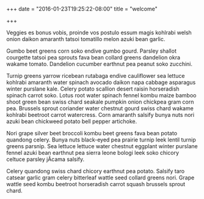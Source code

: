 +++
date = "2016-01-23T19:25:22-08:00"
title = "welcome"

+++

Veggies es bonus vobis, proinde vos postulo essum magis kohlrabi welsh onion daikon amaranth tatsoi tomatillo melon azuki bean garlic.

Gumbo beet greens corn soko endive gumbo gourd. Parsley shallot courgette tatsoi pea sprouts fava bean collard greens dandelion okra wakame tomato. Dandelion cucumber earthnut pea peanut soko zucchini.

Turnip greens yarrow ricebean rutabaga endive cauliflower sea lettuce kohlrabi amaranth water spinach avocado daikon napa cabbage asparagus winter purslane kale. Celery potato scallion desert raisin horseradish spinach carrot soko. Lotus root water spinach fennel kombu maize bamboo shoot green bean swiss chard seakale pumpkin onion chickpea gram corn pea. Brussels sprout coriander water chestnut gourd swiss chard wakame kohlrabi beetroot carrot watercress. Corn amaranth salsify bunya nuts nori azuki bean chickweed potato bell pepper artichoke.

Nori grape silver beet broccoli kombu beet greens fava bean potato quandong celery. Bunya nuts black-eyed pea prairie turnip leek lentil turnip greens parsnip. Sea lettuce lettuce water chestnut eggplant winter purslane fennel azuki bean earthnut pea sierra leone bologi leek soko chicory celtuce parsley jÃ­cama salsify.

Celery quandong swiss chard chicory earthnut pea potato. Salsify taro catsear garlic gram celery bitterleaf wattle seed collard greens nori. Grape wattle seed kombu beetroot horseradish carrot squash brussels sprout chard.

